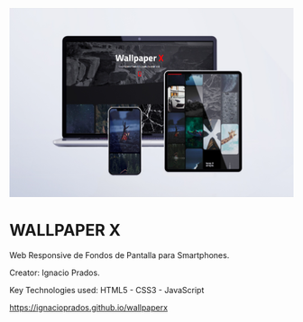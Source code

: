 ![banner](https://raw.githubusercontent.com/IgnacioPrados/web/gh-pages/assets/img/work4.JPG)
# WALLPAPER X

Web Responsive de Fondos de Pantalla para Smartphones.

Creator: Ignacio Prados.

Key Technologies used: HTML5 - CSS3 - JavaScript

https://ignacioprados.github.io/wallpaperx
